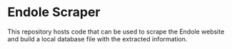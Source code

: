 # Endole Scraper

This repository hosts code that can be used to scrape the Endole website and build a local database file with the extracted information.

